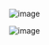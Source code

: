 

![image](https://github.com/user-attachments/assets/32e3e85a-bec5-4e70-9cb1-e35739f49d1c)

![image](https://github.com/user-attachments/assets/7f59b124-bf7a-4817-9f3d-ee901eb06cc9)



